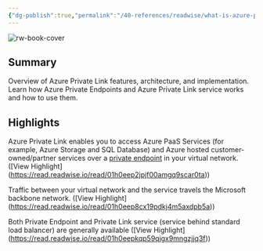 ```yaml
---
{"dg-publish":true,"permalink":"/40-references/readwise/what-is-azure-private-link/","tags":["rw/articles"]}
---
```


![rw-book-cover](https://readwise-assets.s3.amazonaws.com/media/uploaded_book_covers/profile_921743/open-graph-image_jupSUv2.png)

## Summary

Overview of Azure Private Link features, architecture, and implementation. Learn how Azure Private Endpoints and Azure Private Link service works and how to use them.

## Highlights

Azure Private Link enables you to access Azure PaaS Services (for example, Azure Storage and SQL Database) and Azure hosted customer-owned/partner services over a [private endpoint](https://learn.microsoft.com/en-us/azure/private-link/private-endpoint-overview) in your virtual network. ([View Highlight] (https://read.readwise.io/read/01h0eep2jpjf00amgq9scar0ta))


Traffic between your virtual network and the service travels the Microsoft backbone network. ([View Highlight] (https://read.readwise.io/read/01h0eep8cx19pdkj4m5axdpb5a))


Both Private Endpoint and Private Link service (service behind standard load balancer) are generally available ([View Highlight] (https://read.readwise.io/read/01h0eepkqp59qjgx9mngzjjq3f))


